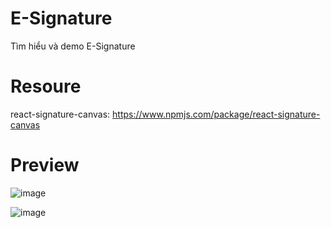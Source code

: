 # E-Signature
Tìm hiểu và demo E-Signature

# Resoure
react-signature-canvas: https://www.npmjs.com/package/react-signature-canvas

# Preview
![image](https://user-images.githubusercontent.com/102269284/194341765-d464572f-ffc6-4807-ba75-35289d482d5e.png)


![image](https://user-images.githubusercontent.com/102269284/194341999-b9efb5cf-25b2-4402-9bdd-580385232416.png)
